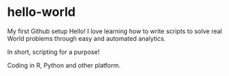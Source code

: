 # hello-world
My first Github setup
Hello!
I love  learning how to write scripts to solve real World problems through easy and automated analytics.

In short, scripting for a purpose!

Coding in R, Python and other platform.
